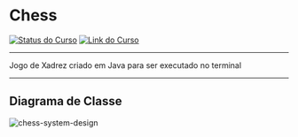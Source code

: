 # Chess
[![Status do Curso](https://img.shields.io/badge/Status-Completo-green)](#)
[![Link do Curso](https://img.shields.io/badge/Link-Udemy-blueviolet)](https://www.udemy.com/share/1013hw3@Hb5VPTWH9Tu0gdR3SJbV51fTtV_4syKkaA3MxF4cKupp8T-Q3orRvAPjNrRniW6MSw==/)

___

Jogo de Xadrez criado em Java para ser executado no terminal
___

## Diagrama de Classe
![chess-system-design](https://github.com/WesleyJSToledo/Chess/assets/90799825/6be246ef-60bb-4c6f-ba0a-c3dced249304)
